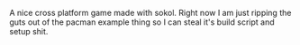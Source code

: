 A nice cross platform game made with sokol. Right now I am just ripping the guts out of the pacman
example thing so I can steal it's build script and setup shit.